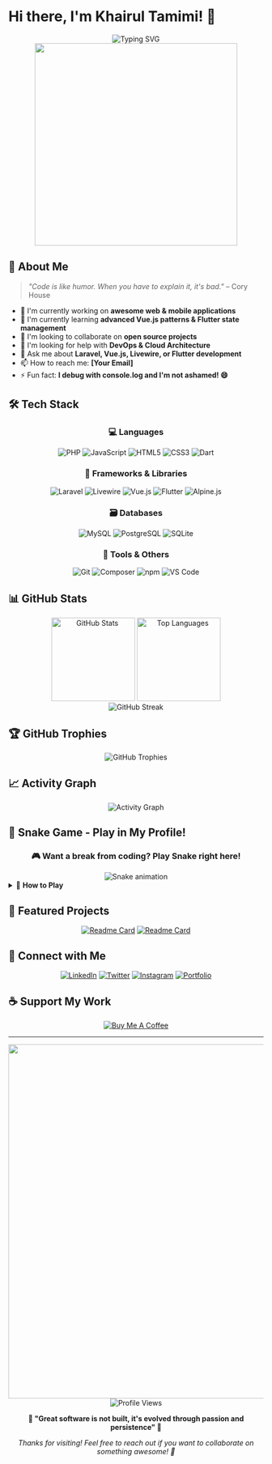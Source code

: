 # Hi there, I'm Khairul Tamimi! 👋

<div align="center">
  <img src="https://readme-typing-svg.herokuapp.com?font=Fira+Code&pause=1000&color=2E9EFF&center=true&vCenter=true&width=435&lines=Full+Stack+Developer;PHP+%26+Laravel+Expert;Vue.js+%26+Livewire+Specialist;Mobile+Developer+with+Flutter;Always+learning+new+things!" alt="Typing SVG" />
</div>

<div align="center">
  <img src="https://user-images.githubusercontent.com/74038190/213910845-af37a709-8995-40d6-be59-b9e5b24953c4.gif" width="400">
</div>

## 🚀 About Me

> *"Code is like humor. When you have to explain it, it's bad."* – Cory House

- 🔭 I'm currently working on **awesome web & mobile applications**
- 🌱 I'm currently learning **advanced Vue.js patterns & Flutter state management**
- 👯 I'm looking to collaborate on **open source projects**
- 🤔 I'm looking for help with **DevOps & Cloud Architecture**
- 💬 Ask me about **Laravel, Vue.js, Livewire, or Flutter development**
- 📫 How to reach me: **[Your Email]**
- ⚡ Fun fact: **I debug with console.log and I'm not ashamed! 😄**

## 🛠️ Tech Stack

<div align="center">

### 💻 Languages
![PHP](https://img.shields.io/badge/PHP-777BB4?style=for-the-badge&logo=php&logoColor=white)
![JavaScript](https://img.shields.io/badge/JavaScript-F7DF1E?style=for-the-badge&logo=javascript&logoColor=black)
![HTML5](https://img.shields.io/badge/HTML5-E34F26?style=for-the-badge&logo=html5&logoColor=white)
![CSS3](https://img.shields.io/badge/CSS3-1572B6?style=for-the-badge&logo=css3&logoColor=white)
![Dart](https://img.shields.io/badge/Dart-0175C2?style=for-the-badge&logo=dart&logoColor=white)

### 🎯 Frameworks & Libraries
![Laravel](https://img.shields.io/badge/Laravel-FF2D20?style=for-the-badge&logo=laravel&logoColor=white)
![Livewire](https://img.shields.io/badge/Livewire-4E56A6?style=for-the-badge&logo=livewire&logoColor=white)
![Vue.js](https://img.shields.io/badge/Vue.js-35495E?style=for-the-badge&logo=vue.js&logoColor=4FC08D)
![Flutter](https://img.shields.io/badge/Flutter-02569B?style=for-the-badge&logo=flutter&logoColor=white)
![Alpine.js](https://img.shields.io/badge/Alpine.js-8BC34A?style=for-the-badge&logo=alpine.js&logoColor=black)

### 🗃️ Databases
![MySQL](https://img.shields.io/badge/MySQL-00000F?style=for-the-badge&logo=mysql&logoColor=white)
![PostgreSQL](https://img.shields.io/badge/PostgreSQL-316192?style=for-the-badge&logo=postgresql&logoColor=white)
![SQLite](https://img.shields.io/badge/SQLite-07405E?style=for-the-badge&logo=sqlite&logoColor=white)

### 🔧 Tools & Others
![Git](https://img.shields.io/badge/Git-F05032?style=for-the-badge&logo=git&logoColor=white)
![Composer](https://img.shields.io/badge/Composer-885630?style=for-the-badge&logo=composer&logoColor=white)
![npm](https://img.shields.io/badge/npm-CB3837?style=for-the-badge&logo=npm&logoColor=white)
![VS Code](https://img.shields.io/badge/VS_Code-007ACC?style=for-the-badge&logo=visual-studio-code&logoColor=white)

</div>

## 📊 GitHub Stats

<div align="center">
  <img src="https://github-readme-stats.vercel.app/api?username=khairul-tamimi&show_icons=true&theme=radical&hide_border=true&count_private=true" alt="GitHub Stats" height="165">
  <img src="https://github-readme-stats.vercel.app/api/top-langs/?username=khairul-tamimi&layout=compact&theme=radical&hide_border=true" alt="Top Languages" height="165">
</div>

<div align="center">
  <img src="https://github-readme-streak-stats.herokuapp.com/?user=khairul-tamimi&theme=radical&hide_border=true" alt="GitHub Streak">
</div>

## 🏆 GitHub Trophies
<div align="center">
  <img src="https://github-profile-trophy.vercel.app/?username=khairul-tamimi&theme=radical&no-frame=true&no-bg=false&margin-w=4&row=1" alt="GitHub Trophies">
</div>

## 📈 Activity Graph
<div align="center">
  <img src="https://github-readme-activity-graph.vercel.app/graph?username=khairul-tamimi&theme=react-dark&hide_border=true&area=true" alt="Activity Graph">
</div>

## 🐍 Snake Game - Play in My Profile!

<div align="center">
  <h3>🎮 Want a break from coding? Play Snake right here!</h3>
  <img src="https://github.com/khairul-tamimi/khairul-tamimi/blob/output/github-contribution-grid-snake.svg" alt="Snake animation" />
</div>

<details>
<summary>🎯 <b>How to Play</b></summary>

- The snake eats your GitHub contributions
- Watch it grow as it consumes your green squares!
- This updates automatically based on your commit activity
- More commits = more food for the snake! 🐍✨

</details>

## 🌟 Featured Projects

<div align="center">

[![Readme Card](https://github-readme-stats.vercel.app/api/pin/?username=khairul-tamimi&repo=laravel-ecommerce&theme=radical&hide_border=true)](https://github.com/khairul-tamimi/laravel-ecommerce)
[![Readme Card](https://github-readme-stats.vercel.app/api/pin/?username=khairul-tamimi&repo=flutter-delivery-app&theme=radical&hide_border=true)](https://github.com/khairul-tamimi/flutter-delivery-app)

</div>

## 🤝 Connect with Me

<div align="center">

[![LinkedIn](https://img.shields.io/badge/LinkedIn-0077B5?style=for-the-badge&logo=linkedin&logoColor=white)](https://linkedin.com/in/khairul-tamimi)
[![Twitter](https://img.shields.io/badge/Twitter-1DA1F2?style=for-the-badge&logo=twitter&logoColor=white)](https://twitter.com/khairul_tamimi)
[![Instagram](https://img.shields.io/badge/Instagram-E4405F?style=for-the-badge&logo=instagram&logoColor=white)](https://instagram.com/khairul_tamimi)
[![Portfolio](https://img.shields.io/badge/Portfolio-FF5722?style=for-the-badge&logo=google-chrome&logoColor=white)](https://khairul-tamimi.dev)

</div>

## ☕ Support My Work

<div align="center">

[![Buy Me A Coffee](https://img.shields.io/badge/Buy_Me_A_Coffee-FFDD00?style=for-the-badge&logo=buy-me-a-coffee&logoColor=black)](https://buymeacoffee.com/khairtamimi)

</div>

---

<div align="center">
  <img src="https://user-images.githubusercontent.com/74038190/212284100-561aa473-3905-4a80-b561-0d28506553ee.gif" width="700">
</div>

<div align="center">
  <img src="https://komarev.com/ghpvc/?username=khairul-tamimi&label=Profile%20Views&color=brightgreen&style=flat-square" alt="Profile Views">
</div>

<div align="center">
  
**💫 "Great software is not built, it's evolved through passion and persistence" 💫**

*Thanks for visiting! Feel free to reach out if you want to collaborate on something awesome! 🚀*

</div>
